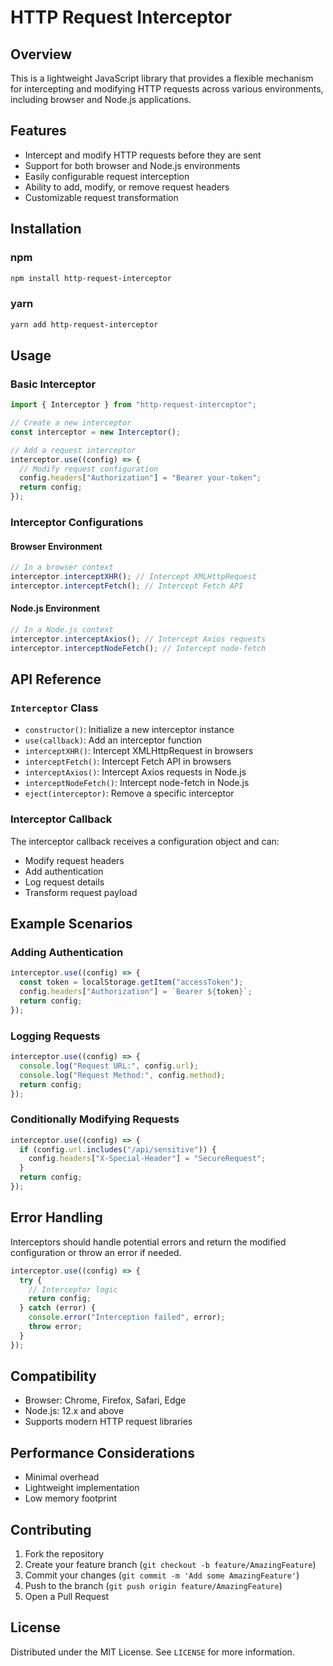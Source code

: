 # HTTP Request Interceptor

## Overview

This is a lightweight JavaScript library that provides a flexible mechanism for intercepting and modifying HTTP requests across various environments, including browser and Node.js applications.

## Features

- Intercept and modify HTTP requests before they are sent
- Support for both browser and Node.js environments
- Easily configurable request interception
- Ability to add, modify, or remove request headers
- Customizable request transformation

## Installation

### npm

```bash
npm install http-request-interceptor
```

### yarn

```bash
yarn add http-request-interceptor
```

## Usage

### Basic Interceptor

```javascript
import { Interceptor } from "http-request-interceptor";

// Create a new interceptor
const interceptor = new Interceptor();

// Add a request interceptor
interceptor.use((config) => {
  // Modify request configuration
  config.headers["Authorization"] = "Bearer your-token";
  return config;
});
```

### Interceptor Configurations

#### Browser Environment

```javascript
// In a browser context
interceptor.interceptXHR(); // Intercept XMLHttpRequest
interceptor.interceptFetch(); // Intercept Fetch API
```

#### Node.js Environment

```javascript
// In a Node.js context
interceptor.interceptAxios(); // Intercept Axios requests
interceptor.interceptNodeFetch(); // Intercept node-fetch
```

## API Reference

### `Interceptor` Class

- `constructor()`: Initialize a new interceptor instance
- `use(callback)`: Add an interceptor function
- `interceptXHR()`: Intercept XMLHttpRequest in browsers
- `interceptFetch()`: Intercept Fetch API in browsers
- `interceptAxios()`: Intercept Axios requests in Node.js
- `interceptNodeFetch()`: Intercept node-fetch in Node.js
- `eject(interceptor)`: Remove a specific interceptor

### Interceptor Callback

The interceptor callback receives a configuration object and can:

- Modify request headers
- Add authentication
- Log request details
- Transform request payload

## Example Scenarios

### Adding Authentication

```javascript
interceptor.use((config) => {
  const token = localStorage.getItem("accessToken");
  config.headers["Authorization"] = `Bearer ${token}`;
  return config;
});
```

### Logging Requests

```javascript
interceptor.use((config) => {
  console.log("Request URL:", config.url);
  console.log("Request Method:", config.method);
  return config;
});
```

### Conditionally Modifying Requests

```javascript
interceptor.use((config) => {
  if (config.url.includes("/api/sensitive")) {
    config.headers["X-Special-Header"] = "SecureRequest";
  }
  return config;
});
```

## Error Handling

Interceptors should handle potential errors and return the modified configuration or throw an error if needed.

```javascript
interceptor.use((config) => {
  try {
    // Interceptor logic
    return config;
  } catch (error) {
    console.error("Interception failed", error);
    throw error;
  }
});
```

## Compatibility

- Browser: Chrome, Firefox, Safari, Edge
- Node.js: 12.x and above
- Supports modern HTTP request libraries

## Performance Considerations

- Minimal overhead
- Lightweight implementation
- Low memory footprint

## Contributing

1. Fork the repository
2. Create your feature branch (`git checkout -b feature/AmazingFeature`)
3. Commit your changes (`git commit -m 'Add some AmazingFeature'`)
4. Push to the branch (`git push origin feature/AmazingFeature`)
5. Open a Pull Request

## License

Distributed under the MIT License. See `LICENSE` for more information.
